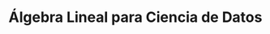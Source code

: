 ---
layout: ../../layouts/Course.astro
title: Álgebra Lineal para Ciencia de Datos
sections:
    - title: Interrogaciones, Tareas y Proyectos
      subtitle: Aquí se encuentran las pruebas y tareas; la mayoría de ellas ya tienen solución.
      layout: menu
      data:
        - title: Interrogaciones
          data:
            - title: 2023-2
              data:
                - title: I1
                - title: I2
                - title: E1
            - title: 2022-2
              data:
                - title: I1
                - title: I2
                - title: E1
        - title: Tareas y Proyectos
          data:
            - title: 2023-2
              data:
                - title: T1
                - title: T2
                - title: P1 (Nota obtenida 7)
    

    - title: Material Util
      subtitle: Aquí se encuentra material útil para el curso, principalmente libros y apuntes.
      layout: list
      data:
        - title: "Libro: Coding the Matrix Linear Algebra "
          link: https://codingthematrix.com/slides/The_Matrix.pdf
        - title: "Libro: Linear Algebra Done Right"
          link: https://linear.axler.net/
---